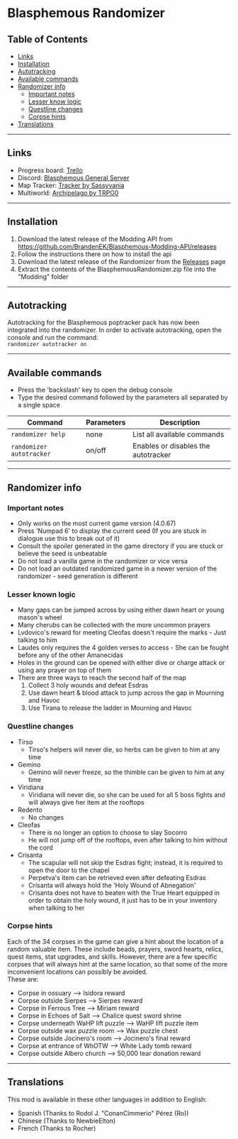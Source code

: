 # Blasphemous Randomizer

## Table of Contents

- [Links](https://github.com/BrandenEK/Blasphemous-Randomizer#links)
- [Installation](https://github.com/BrandenEK/Blasphemous-Randomizer#installation)
- [Autotracking](https://github.com/BrandenEK/Blasphemous-Randomizer#autotracking)
- [Available commands](https://github.com/BrandenEK/Blasphemous-Randomizer#available-commands)
- [Randomizer info](https://github.com/BrandenEK/Blasphemous-Randomizer#randomizer-info)
  - [Important notes](https://github.com/BrandenEK/Blasphemous-Randomizer#important-notes)
  - [Lesser know logic](https://github.com/BrandenEK/Blasphemous-Randomizer#lesser-known-logic)
  - [Questline changes](https://github.com/BrandenEK/Blasphemous-Randomizer#questline-changes)
  - [Corpse hints](https://github.com/BrandenEK/Blasphemous-Randomizer#corpse-hints)
- [Translations](https://github.com/BrandenEK/Blasphemous-Randomizer#translations)

---

## Links

- Progress board: [Trello](https://trello.com/b/FJ42w6X1/blasphemous-randomizer)
- Discord: [Blasphemous General Server](https://discord.gg/Blasphemous)
- Map Tracker: [Tracker by Sassyvania](https://github.com/sassyvania/Blasphemous-Randomizer-Maptracker)
- Multiworld: [Archipelago by TRPG0](https://github.com/BrandenEK/Blasphemous-Multiworld)

---

## Installation

1. Download the latest release of the Modding API from https://github.com/BrandenEK/Blasphemous-Modding-API/releases
2. Follow the instructions there on how to install the api
3. Download the latest release of the Randomizer from the [Releases](https://github.com/BrandenEK/Blasphemous-Randomizer/releases) page
4. Extract the contents of the BlasphemousRandomizer.zip file into the "Modding" folder

---

## Autotracking

Autotracking for the Blasphemous poptracker pack has now been integrated into the randomizer.  In order to activate autotracking, open the console and run the command:<br>```randomizer autotracker on```

---

## Available commands
- Press the 'backslash' key to open the debug console
- Type the desired command followed by the parameters all separated by a single space

| Command | Parameters | Description |
| ------- | ----------- | ------- |
| `randomizer help` | none | List all available commands |
| `randomizer autotracker` | on/off | Enables or disables the autotracker |

---

## Randomizer info

### Important notes

- Only works on the most current game version (4.0.67)
- Press 'Numpad 6' to display the current seed (If you are stuck in dialogue use this to break out of it)
- Consult the spoiler generated in the game directory if you are stuck or believe the seed is unbeatable
- Do not load a vanilla game in the randomizer or vice versa
- Do not load an outdated randomized game in a newer version of the randomizer - seed generation is different

### Lesser known logic

- Many gaps can be jumped across by using either dawn heart or young mason's wheel
- Many cherubs can be collected with the more uncommon prayers
- Lvdovico's reward for meeting Cleofas doesn't require the marks - Just talking to him
- Laudes only requires the 4 golden verses to access - She can be fought before any of the other Amanecidas
- Holes in the ground can be opened with either dive or charge attack or using any prayer on top of them
- There are three ways to reach the second half of the map
  1. Collect 3 holy wounds and defeat Esdras
  2. Use dawn heart & blood attack to jump across the gap in Mourning and Havoc
  3. Use Tirana to release the ladder in Mourning and Havoc

### Questline changes

- Tirso
  - Tirso's helpers will never die, so herbs can be given to him at any time
- Gemino
  - Gemino will never freeze, so the thimble can be given to him at any time
- Viridiana
  - Viridiana will never die, so she can be used for all 5 boss fights and will always give her item at the rooftops
- Redento
  - No changes
- Cleofas
  - There is no longer an option to choose to slay Socorro
  - He will not jump off of the rooftops, even after talking to him without the cord
- Crisanta
  - The scapular will not skip the Esdras fight; instead, it is required to open the door to the chapel
  - Perpetva's item can be retrieved even after defeating Esdras
  - Crisanta will always hold the 'Holy Wound of Abnegation'
  - Crisanta does not have to beaten with the True Heart equipped in order to obtain the holy wound, it just has to be in your inventory when talking to her

### Corpse hints

Each of the 34 corpses in the game can give a hint about the location of a random valuable item.  These include beads, prayers, sword hearts, relics, quest items, stat upgrades, and skills.  However, there are a few specific corpses that will always hint at the same location, so that some of the more inconvenient locations can possibly be avoided.
<br>
These are:
- Corpse in ossuary --> Isidora reward
- Corpse outside Sierpes --> Sierpes reward
- Corpse in Ferrous Tree --> Miriam reward
- Corpse in Echoes of Salt --> Chalice quest sword shrine
- Corpse underneath WaHP lift puzzle --> WaHP lift puzzle item
- Corpse outside wax puzzle room --> Wax puzzle chest
- Corpse outside Jocinero's room --> Jocinero's final reward
- Corpse at entrance of WhOTW --> White Lady tomb reward
- Corpse outside Albero church --> 50,000 tear donation reward

---

## Translations

This mod is available in these other languages in addition to English:
- Spanish (Thanks to Rodol J. "ConanCimmerio" Pérez (Ro))
- Chinese (Thanks to NewbieElton)
- French (Thanks to Rocher)
